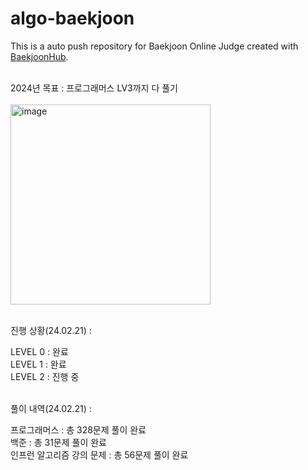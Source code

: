 # algo-baekjoon
This is a auto push repository for Baekjoon Online Judge created with [BaekjoonHub](https://github.com/BaekjoonHub/BaekjoonHub).


<br>
2024년 목표 : 프로그래머스 LV3까지 다 풀기
<br>
<br>


<img width="320" alt="image" src="https://github.com/ultramancode/algo-baekjoon/assets/116135174/54a26a51-7037-435a-a127-9c59765ae363">
<br>
<br>

진행 상황(24.02.21) :

LEVEL 0 : 완료<br>
LEVEL 1 : 완료<br>
LEVEL 2 : 진행 중<br><br>


풀이 내역(24.02.21) :

프로그래머스 : 총 328문제 풀이 완료<br>
백준 : 총 31문제 풀이 완료<br>
인프런 알고리즘 강의 문제 : 총 56문제 풀이 완료

